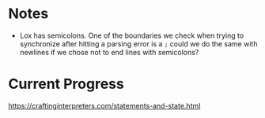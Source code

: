 # Notes

- Lox has semicolons. One of the boundaries we check when trying to synchronize after hitting a parsing error is a `;` could we do the same with newlines if we chose not to end lines with semicolons? 

# Current Progress

https://craftinginterpreters.com/statements-and-state.html